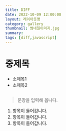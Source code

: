 ```yaml
---
title: DIFF
date: 2022-10-09 12:00:08
layout: 레이아웃명
category: gallery
thumbnail: 썸네일이미지.jpg
summary: 
tags: [diff,javascript]
---
```


# 중제목
* 소제목1
* 소제목2

```js

```

> 문장을 입력해 봅니다.

1. 항목이 들어갑니다.
2. 항목이 들어갑니다.
3. 항목이 들어갑니다.
